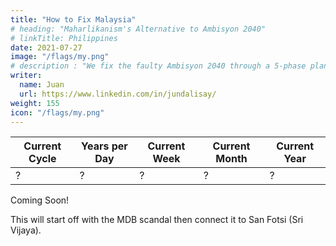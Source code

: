 ```yaml
---
title: "How to Fix Malaysia"
# heading: "Maharlikanism's Alternative to Ambisyon 2040"
# linkTitle: Philippines
date: 2021-07-27
image: "/flags/my.png"
# description : "We fix the faulty Ambisyon 2040 through a 5-phase plan called Maharlika 2050 to industrialize the Philippines into Maharlika"
writer:
  name: Juan
  url: https://www.linkedin.com/in/jundalisay/
weight: 155
icon: "/flags/my.png"
---
```



Current Cycle | Years per Day | Current Week | Current Month | Current Year
--- | --- | --- | --- | --- 
? | ? | ? | ? | ?


Coming Soon!

This will start off with the MDB scandal then connect it to San Fotsi (Sri Vijaya). 

